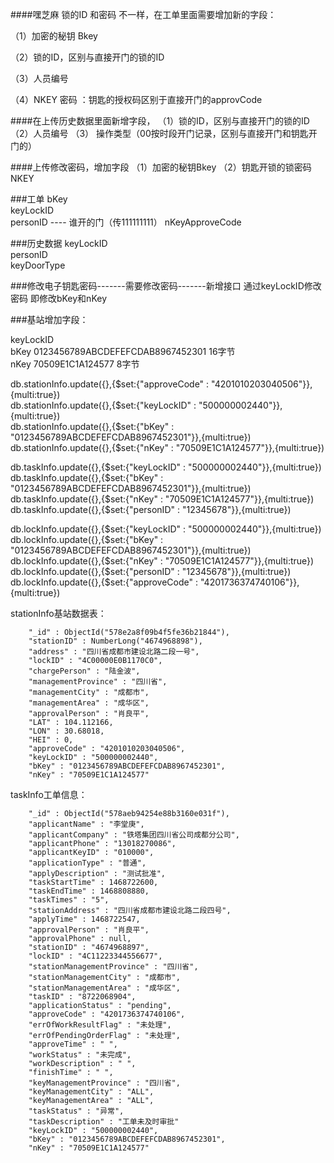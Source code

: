 ####嘿芝麻 锁的ID  和密码 不一样，在工单里面需要增加新的字段：

（1）加密的秘钥 Bkey

（2）锁的ID，区别与直接开门的锁的ID

（3）人员编号

 （4）NKEY 密码 ：钥匙的授权码区别于直接开门的approvCode

####在上传历史数据里面新增字段，
（1）锁的ID，区别与直接开门的锁的ID
（2）人员编号
（3） 操作类型（00按时段开门记录，区别与直接开门和钥匙开门的）

####上传修改密码，增加字段
（1）加密的秘钥Bkey 
（2）钥匙开锁的锁密码NKEY


###工单
bKey   
keyLockID   
personID  ---- 谁开的门（传111111111） 
nKeyApproveCode   


###历史数据
keyLockID   
personID   
keyDoorType    


###修改电子钥匙密码-------需要修改密码-------新增接口
通过keyLockID修改密码
即修改bKey和nKey   


###基站增加字段：

keyLockID  
bKey   0123456789ABCDEFEFCDAB8967452301    16字节    
nKey   70509E1C1A124577   8字节   

db.stationInfo.update({},{$set:{"approveCode" : "4201010203040506"}},{multi:true})  
db.stationInfo.update({},{$set:{"keyLockID" : "500000002440"}},{multi:true})  
db.stationInfo.update({},{$set:{"bKey" : "0123456789ABCDEFEFCDAB8967452301"}},{multi:true})   
db.stationInfo.update({},{$set:{"nKey" : "70509E1C1A124577"}},{multi:true})   


db.taskInfo.update({},{$set:{"keyLockID" : "500000002440"}},{multi:true})  
db.taskInfo.update({},{$set:{"bKey" : "0123456789ABCDEFEFCDAB8967452301"}},{multi:true})   
db.taskInfo.update({},{$set:{"nKey" : "70509E1C1A124577"}},{multi:true})   
db.taskInfo.update({},{$set:{"personID" : "12345678"}},{multi:true})   


db.lockInfo.update({},{$set:{"keyLockID" : "500000002440"}},{multi:true})  
db.lockInfo.update({},{$set:{"bKey" : "0123456789ABCDEFEFCDAB8967452301"}},{multi:true})   
db.lockInfo.update({},{$set:{"nKey" : "70509E1C1A124577"}},{multi:true})   
db.lockInfo.update({},{$set:{"personID" : "12345678"}},{multi:true})   
db.lockInfo.update({},{$set:{"approveCode" : "4201736374740106"}},{multi:true})  


stationInfo基站数据表：

        "_id" : ObjectId("578e2a8f09b4f5fe36b21844"),
        "stationID" : NumberLong("4674968898"),
        "address" : "四川省成都市建设北路二段一号",
        "lockID" : "4C00000E0B1170C0",
        "chargePerson" : "陆金波",
        "managementProvince" : "四川省",
        "managementCity" : "成都市",
        "managementArea" : "成华区",
        "approvalPerson" : "肖良平",
        "LAT" : 104.112166,
        "LON" : 30.68018,
        "HEI" : 0,
        "approveCode" : "4201010203040506",
        "keyLockID" : "500000002440",
        "bKey" : "0123456789ABCDEFEFCDAB8967452301",
        "nKey" : "70509E1C1A124577"


taskInfo工单信息：

        "_id" : ObjectId("578aeb94254e88b3160e031f"),
        "applicantName" : "李堂庚",
        "applicantCompany" : "铁塔集团四川省公司成都分公司",
        "applicantPhone" : "13018270086",
        "applicantKeyID" : "010000",
        "applicationType" : "普通",
        "applyDescription" : "测试批准",
        "taskStartTime" : 1468722600,
        "taskEndTime" : 1468808880,
        "taskTimes" : "5",
        "stationAddress" : "四川省成都市建设北路二段四号",
        "applyTime" : 1468722547,
        "approvalPerson" : "肖良平",
        "approvalPhone" : null,
        "stationID" : "4674968897",
        "lockID" : "4C11223344556677",
        "stationManagementProvince" : "四川省",
        "stationManagementCity" : "成都市",
        "stationManagementArea" : "成华区",
        "taskID" : "8722068904",
        "applicationStatus" : "pending",
        "approveCode" : "4201736374740106",
        "errOfWorkResultFlag" : "未处理",
        "errOfPendingOrderFlag" : "未处理",
        "approveTime" : " ",
        "workStatus" : "未完成",
        "workDescription" : " ",
        "finishTime" : " ",
        "keyManagementProvince" : "四川省",
        "keyManagementCity" : "ALL",
        "keyManagementArea" : "ALL",
        "taskStatus" : "异常",
        "taskDescription" : "工单未及时审批"
        "keyLockID" : "500000002440",
        "bKey" : "0123456789ABCDEFEFCDAB8967452301",
        "nKey" : "70509E1C1A124577"